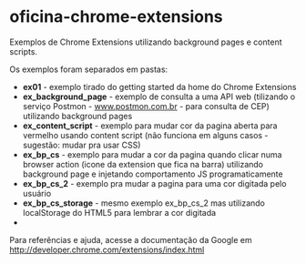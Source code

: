 oficina-chrome-extensions
=========================

Exemplos de Chrome Extensions utilizando background pages e content scripts.

Os exemplos foram separados em pastas:

* **ex01** - exemplo tirado do getting started da home do Chrome Extensions
* **ex_background_page** - exemplo de consulta a uma API web (tilizando o serviço Postmon - www.postmon.com.br - para consulta de CEP) utilizando background pages
* **ex_content_script** - exemplo para mudar cor da pagina aberta para vermelho usando content script (não funciona em alguns casos - sugestão: mudar pra usar CSS)
* **ex_bp_cs** - exemplo para mudar a cor da pagina quando clicar numa browser action (icone da extension que fica na barra) utilizando background page e injetando comportamento JS programaticamente
* **ex_bp_cs_2** - exemplo pra mudar a pagina para uma cor digitada pelo usuário
* **ex_bp_cs_storage** - mesmo exemplo ex_bp_cs_2 mas utilizando localStorage do HTML5 para lembrar a cor digitada
* 
Para referências e ajuda, acesse a documentação da Google em http://developer.chrome.com/extensions/index.html
